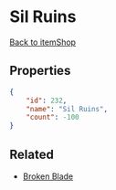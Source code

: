 # Sil Ruins

<no description available>

[Back to itemShop](../item-shops.md)

## Properties

```json
{
    "id": 232,
    "name": "Sil Ruins",
    "count": -100
}
```

## Related

- [Broken Blade](../items/6104-broken-blade.md)


